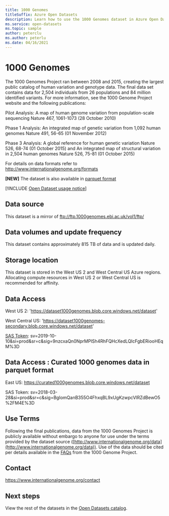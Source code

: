 ```yaml
---
title: 1000 Genomes
titleSuffix: Azure Open Datasets
description: Learn how to use the 1000 Genomes dataset in Azure Open Datasets.
ms.service: open-datasets
ms.topic: sample
author: peterclu
ms.author: peterlu
ms.date: 04/16/2021
---
```


# 1000 Genomes

The 1000 Genomes Project ran between 2008 and 2015, creating the largest public catalog of human variation and genotype data. The final data set contains data for 2,504 individuals from 26 populations and 84 million identified variants. For more information, see the 1000 Genome Project website and the following publications:

Pilot Analysis: A map of human genome variation from population-scale sequencing Nature 467, 1061-1073 (28 October 2010)

Phase 1 Analysis: An integrated map of genetic variation from 1,092 human genomes Nature 491, 56-65 (01 November 2012)

Phase 3 Analysis: A global reference for human genetic variation Nature 526, 68-74 (01 October 2015) and An integrated map of structural variation in 2,504 human genomes Nature 526, 75-81 (01 October 2015)

For details on data formats refer to http://www.internationalgenome.org/formats

**[NEW]** The dataset is also available in [parquet format](https://github.com/microsoft/genomicsnotebook/tree/main/vcf2parquet-conversion/1000genomes)

[!INCLUDE [Open Dataset usage notice](../../includes/open-datasets-usage-note.md)]

## Data source

This dataset is a mirror of ftp://ftp.1000genomes.ebi.ac.uk/vol1/ftp/

## Data volumes and update frequency

This dataset contains approximately 815 TB of data and is updated daily.

## Storage location

This dataset is stored in the West US 2 and West Central US Azure regions. Allocating compute resources in West US 2 or West Central US is recommended for affinity.

## Data Access

West US 2: 'https://dataset1000genomes.blob.core.windows.net/dataset'

West Central US: 'https://dataset1000genomes-secondary.blob.core.windows.net/dataset'

[SAS Token](../storage/common/storage-sas-overview.md): sv=2019-10-10&si=prod&sr=c&sig=9nzcxaQn0NprMPlSh4RhFQHcXedLQIcFgbERiooHEqM%3D

## Data Access : Curated 1000 genomes data in parquet format

East US: https://curated1000genomes.blob.core.windows.net/dataset

SAS Token: sv=2018-03-28&si=prod&sr=c&sig=BgIomQanB355O4FhxqBL9xUgKzwpcVlRZdBewO5%2FM4E%3D

## Use Terms

Following the final publications, data from the 1000 Genomes Project is publicly available without embargo to anyone for use under the terms provided by the dataset source ([http://www.internationalgenome.org/data](http://www.internationalgenome.org/data)). Use of the data should be cited per details available in the [FAQs]() from the 1000 Genome Project.

## Contact

https://www.internationalgenome.org/contact

## Next steps

View the rest of the datasets in the [Open Datasets catalog](dataset-catalog.md).

